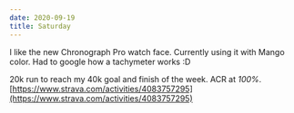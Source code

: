 ```yaml
---
date: 2020-09-19
title: Saturday
---
```


I like the new Chronograph Pro watch face. Currently using it with Mango color. Had to google how a tachymeter works :D

20k run to reach my 40k goal and finish of the week. ACR at *100%*.
[https://www.strava.com/activities/4083757295](https://www.strava.com/activities/4083757295)
